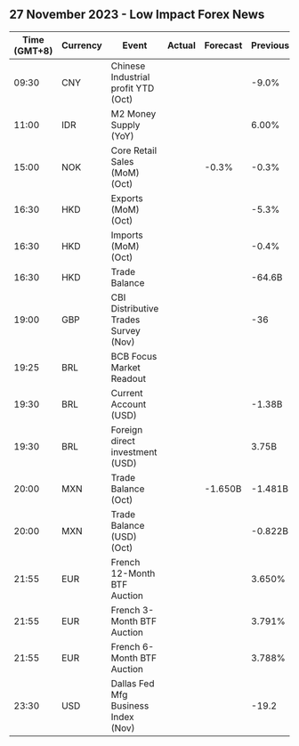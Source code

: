 ## 27 November 2023 - Low Impact Forex News

| Time (GMT+8) | Currency | Event | Actual | Forecast | Previous |
|------|----------|-------|--------|----------|----------|
| 09:30 | CNY | Chinese Industrial profit YTD (Oct) |  |  | -9.0% |
| 11:00 | IDR | M2 Money Supply (YoY) |  |  | 6.00% |
| 15:00 | NOK | Core Retail Sales (MoM) (Oct) |  | -0.3% | -0.3% |
| 16:30 | HKD | Exports (MoM) (Oct) |  |  | -5.3% |
| 16:30 | HKD | Imports (MoM) (Oct) |  |  | -0.4% |
| 16:30 | HKD | Trade Balance |  |  | -64.6B |
| 19:00 | GBP | CBI Distributive Trades Survey (Nov) |  |  | -36 |
| 19:25 | BRL | BCB Focus Market Readout |  |  |  |
| 19:30 | BRL | Current Account (USD) |  |  | -1.38B |
| 19:30 | BRL | Foreign direct investment (USD) |  |  | 3.75B |
| 20:00 | MXN | Trade Balance (Oct) |  | -1.650B | -1.481B |
| 20:00 | MXN | Trade Balance (USD) (Oct) |  |  | -0.822B |
| 21:55 | EUR | French 12-Month BTF Auction |  |  | 3.650% |
| 21:55 | EUR | French 3-Month BTF Auction |  |  | 3.791% |
| 21:55 | EUR | French 6-Month BTF Auction |  |  | 3.788% |
| 23:30 | USD | Dallas Fed Mfg Business Index (Nov) |  |  | -19.2 |
